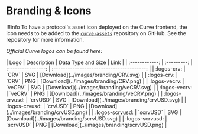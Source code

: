 <h1>Branding & Icons</h1>

!!!info
    To have a protocol's asset icon deployed on the Curve frontend, the icon needs to be added to the [`curve-assets`](https://github.com/curvefi/curve-assets) repository on GitHub.  See the repository for more information.

*Official Curve logos can be found here:*

<div class="centered" markdown="block">
| Logo           | Description | Data Type and Size | Link                                      |
| :------------: | :---------: | :----------------: | :---------------------------------------: |
| :logos-crv:    | `CRV`       | SVG                | [Download](../images/branding/CRV.svg)    |
| :logos-crv:    | `CRV`       | PNG                | [Download](../images/branding/CRV.png)    |
| :logos-vecrv:  | `veCRV`     | SVG                | [Download](../images/branding/veCRV.svg)  |
| :logos-vecrv:  | `veCRV`     | PNG                | [Download](../images/branding/veCRV.png)  |
| :logos-crvusd: | `crvUSD`    | SVG                | [Download](../images/branding/crvUSD.svg) |
| :logos-crvusd: | `crvUSD`    | PNG                | [Download](../images/branding/crvUSD.png) |
| :logos-scrvusd: | `scrvUSD`    | SVG                | [Download](../images/branding/scrvUSD.svg) |
| :logos-scrvusd: | `scrvUSD`    | PNG                | [Download](../images/branding/scrvUSD.png) |
</div>
